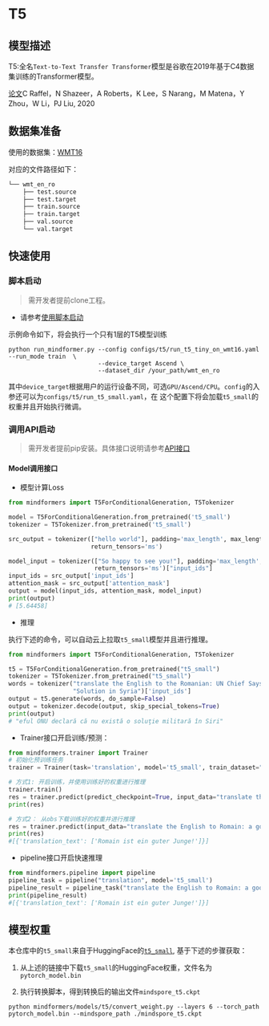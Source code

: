 # T5

## 模型描述

T5:全名`Text-to-Text Transfer Transformer`模型是谷歌在2019年基于C4数据集训练的Transformer模型。

[论文](https://arxiv.org/abs/1910.10683)C Raffel，N Shazeer，A Roberts，K Lee，S Narang，M Matena，Y Zhou，W Li，PJ Liu, 2020

## 数据集准备

使用的数据集：[WMT16](https://cdn-datasets.huggingface.co/translation/wmt_en_ro.tar.gz)

对应的文件路径如下：

```bash
└── wmt_en_ro
    ├── test.source
    ├── test.target
    ├── train.source
    ├── train.target
    ├── val.source
    └── val.target
```

## 快速使用

### 脚本启动

> 需开发者提前clone工程。

- 请参考[使用脚本启动](https://gitee.com/mindspore/transformer/blob/master/README.md#%E6%96%B9%E5%BC%8F%E4%B8%80clone-%E5%B7%A5%E7%A8%8B%E4%BB%A3%E7%A0%81)

示例命令如下，将会执行一个只有1层的T5模型训练

```shell
python run_mindformer.py --config configs/t5/run_t5_tiny_on_wmt16.yaml --run_mode train  \
                         --device_target Ascend \
                         --dataset_dir /your_path/wmt_en_ro
```

其中`device_target`根据用户的运行设备不同，可选`GPU/Ascend/CPU`。`config`的入参还可以为`configs/t5/run_t5_small.yaml`，在
这个配置下将会加载`t5_small`的权重并且开始执行微调。

### 调用API启动

> 需开发者提前pip安装。具体接口说明请参考[API接口](https://gitee.com/mindspore/transformer/wikis/API/)

#### Model调用接口

- 模型计算Loss

```python
from mindformers import T5ForConditionalGeneration, T5Tokenizer

model = T5ForConditionalGeneration.from_pretrained('t5_small')
tokenizer = T5Tokenizer.from_pretrained('t5_small')

src_output = tokenizer(["hello world"], padding='max_length', max_length=model.config.seq_length,
                       return_tensors='ms')

model_input = tokenizer(["So happy to see you!"], padding='max_length', max_length=model.config.max_decode_length,
                        return_tensors='ms')["input_ids"]
input_ids = src_output['input_ids']
attention_mask = src_output['attention_mask']
output = model(input_ids, attention_mask, model_input)
print(output)
# [5.64458]
```

- 推理

执行下述的命令，可以自动云上拉取`t5_small`模型并且进行推理。

```python
from mindformers import T5ForConditionalGeneration, T5Tokenizer

t5 = T5ForConditionalGeneration.from_pretrained("t5_small")
tokenizer = T5Tokenizer.from_pretrained("t5_small")
words = tokenizer("translate the English to the Romanian: UN Chief Says There Is No Military "
                  "Solution in Syria")['input_ids']
output = t5.generate(words, do_sample=False)
output = tokenizer.decode(output, skip_special_tokens=True)
print(output)
# "eful ONU declară că nu există o soluţie militară în Siri"
```

- Trainer接口开启训练/预测：

```python
from mindformers.trainer import Trainer
# 初始化预训练任务
trainer = Trainer(task='translation', model='t5_small', train_dataset="your data file path")

# 方式1: 开启训练，并使用训练好的权重进行推理
trainer.train()
res = trainer.predict(predict_checkpoint=True, input_data="translate the English to Romain: a good boy!")
print(res)

# 方式2： 从obs下载训练好的权重并进行推理
res = trainer.predict(input_data="translate the English to Romain: a good boy!")
print(res)
#[{'translation_text': ['Romain ist ein guter Junge!']}]
```

- pipeline接口开启快速推理

```python
from mindformers.pipeline import pipeline
pipeline_task = pipeline("translation", model='t5_small')
pipeline_result = pipeline_task("translate the English to Romain: a good boy!", top_k=3)
print(pipeline_result)
#[{'translation_text': ['Romain ist ein guter Junge!']}]
```

## 模型权重

本仓库中的`t5_small`来自于HuggingFace的[`t5_small`](https://huggingface.co/t5-small), 基于下述的步骤获取：

1. 从上述的链接中下载`t5_small`的HuggingFace权重，文件名为`pytorch_model.bin`

2. 执行转换脚本，得到转换后的输出文件`mindspore_t5.ckpt`

```shell
python mindformers/models/t5/convert_weight.py --layers 6 --torch_path pytorch_model.bin --mindspore_path ./mindspore_t5.ckpt
```
